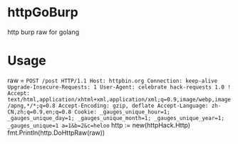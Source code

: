 # httpGoBurp
http burp raw for golang

# Usage

raw = `
POST /post HTTP/1.1
Host: httpbin.org
Connection: keep-alive
Upgrade-Insecure-Requests: 1
User-Agent: celebrate hack-requests 1.0 !
Accept: text/html,application/xhtml+xml,application/xml;q=0.9,image/webp,image/apng,*/*;q=0.8
Accept-Encoding: gzip, deflate
Accept-Language: zh-CN,zh;q=0.9,en;q=0.8
Cookie: _gauges_unique_hour=1; _gauges_unique_day=1; _gauges_unique_month=1; _gauges_unique_year=1; _gauges_unique=1
a=1&b=2&c=heloo
`
http := new(httpHack.Http)
fmt.Println(http.DoHttpRaw(raw))
